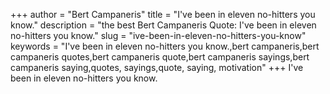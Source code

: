 +++
author = "Bert Campaneris"
title = "I've been in eleven no-hitters you know."
description = "the best Bert Campaneris Quote: I've been in eleven no-hitters you know."
slug = "ive-been-in-eleven-no-hitters-you-know"
keywords = "I've been in eleven no-hitters you know.,bert campaneris,bert campaneris quotes,bert campaneris quote,bert campaneris sayings,bert campaneris saying,quotes, sayings,quote, saying, motivation"
+++
I've been in eleven no-hitters you know.
